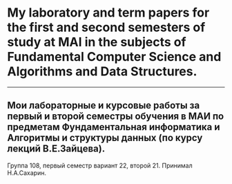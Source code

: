 # My laboratory and term papers for the first and second semesters of study at MAI in the subjects of Fundamental Computer Science and Algorithms and Data Structures.
***
 ## Мои лабораторные и курсовые работы за первый и второй семестры обучения в МАИ по предметам Фундаментальная информатика и Алгоритмы и структуры данных (по курсу лекций В.Е.Зайцева). 
 Группа 108, первый семестр вариант 22, второй 21. Принимал Н.А.Сахарин. 

